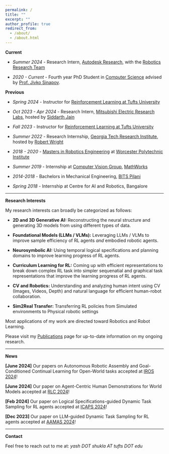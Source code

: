 ```yaml
---
permalink: /
title: ""
excerpt: ""
author_profile: true
redirect_from: 
  - /about/
  - /about.html
---
```


**Current**

- *Summer 2024* - Research Intern, [Autodesk Research](https://www.research.autodesk.com/), with the [Robotics Research Team](https://www.research.autodesk.com/research-areas/science/#robotics)

- *2020 - Current* - Fourth year PhD Student in [Computer Science](https://engineering.tufts.edu/cs/) advised by [Prof. Jivko Sinapov](https://www.eecs.tufts.edu/~jsinapov/).


**Previous**

- *Spring 2024* - Instructor for [Reinforcement Learning at Tufts University](http://www.cs.tufts.edu/comp/138/)

- *Oct 2023 - Apr 2024* - Research Intern, [Mitsubishi Electric Research Labs](https://www.merl.com/), hosted by [Siddarth Jain](https://www.merl.com/people/sjain)

- *Fall 2023* - Instructor for [Reinforcement Learning at Tufts University](https://www.eecs.tufts.edu/~jsinapov/teaching/comp138_RL_Fall2023/)

- *Summer 2022* - Research Internship, [Georgia Tech Research Institute](https://gtri.gatech.edu/), hosted by [Robert Wright](https://scholar.google.com/citations?user=v89BX9oAAAAJ&hl=en)

- *2018 - 2020* - [Masters in Robotics Engineering](https://www.wpi.edu/academics/departments/robotics-engineering) at [Worcester Polytechnic Institute](https://www.wpi.edu/)

- *Summer 2019* - Internship at [Computer Vision Group](https://www.mathworks.com/products/computer-vision.html), [MathWorks](https://www.mathworks.com/)

- *2014-2018* - Bachelors in Mechanical Engineering, [BITS Pilani](https://www.bits-pilani.ac.in/) 

- *Spring 2018* - Internship at Centre for AI and Robotics, Bangalore

---


**Research Interests**

My research interests can broadly be categorized as follows:

- **2D and 3D Generative AI:** Reconstructing the neural structure and generating 3D models from using different types of data.

- **Foundational Models (LLMs / VLMs):** Leveraging LLMs / VLMs to improve sample efficiency of RL agents _and_ embodied robotic agents.

- **Neurosymbolic AI:** Using temporal logical specifications and planning domains to improve learning progress of RL agents. 

- **Curriculum Learning for RL:** Coming up with efficient representations to break down complex RL task into simpler sequenatial and graphical task representations that improve the learning progress of RL agents.

- **CV and Robotics:** Understanding and analyzing human intent using CV (Images, Videos, Depth) and natural language for efficient human-robot collaboration.

- **Sim2Real Transfer:** Transferring RL policies from Simulated environments to Physical robotic settings

Most applications of my work are directed toward Robotics and Robot Learning.

Please  visit my [Publications](https://yshukla.com//publications/) page for up-to-date information on my ongoing research.


---

**News**

**[June 2024]**  Our papers on Autonomous Robotic Assembly and Goal-Conditioned Continual Learning for Open-World tasks accepted at [IROS 2024](https://iros2024-abudhabi.org/)!


**[June 2024]**  Our paper on Agent-Centric Human Demonstrations for World Models accepted at [RLC 2024](https://rl-conference.cc/)!


**[Feb 2024]**  Our paper on Logical Specifications-guided Dynamic Task Sampling for RL agents accepted at [ICAPS 2024](https://icaps24.icaps-conference.org/)!

**[Dec 2023]**  Our paper on LLM-guided Dynamic Task Sampling for RL agents accepted at [AAMAS 2024](https://www.aamas2024-conference.auckland.ac.nz/)!

---
**Contact**

Feel free to reach out to me at: *yash DOT shukla AT tufts DOT edu*
